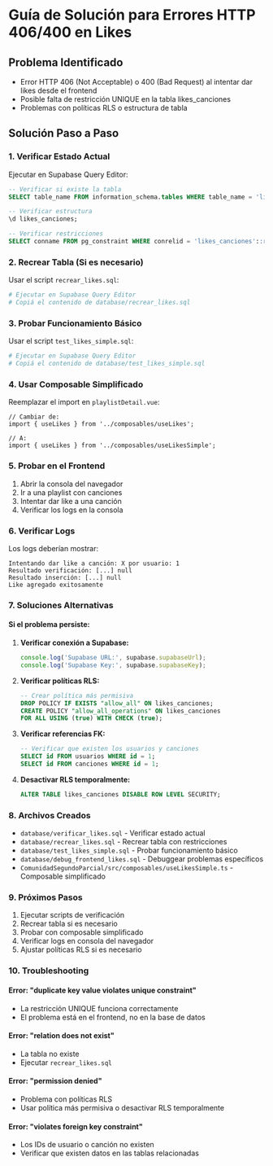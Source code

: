 # Guía de Solución para Errores HTTP 406/400 en Likes

## Problema Identificado
- Error HTTP 406 (Not Acceptable) o 400 (Bad Request) al intentar dar likes desde el frontend
- Posible falta de restricción UNIQUE en la tabla likes_canciones
- Problemas con políticas RLS o estructura de tabla

## Solución Paso a Paso

### 1. Verificar Estado Actual
Ejecutar en Supabase Query Editor:
```sql
-- Verificar si existe la tabla
SELECT table_name FROM information_schema.tables WHERE table_name = 'likes_canciones';

-- Verificar estructura
\d likes_canciones;

-- Verificar restricciones
SELECT conname FROM pg_constraint WHERE conrelid = 'likes_canciones'::regclass;
```

### 2. Recrear Tabla (Si es necesario)
Usar el script `recrear_likes.sql`:
```bash
# Ejecutar en Supabase Query Editor
# Copiá el contenido de database/recrear_likes.sql
```

### 3. Probar Funcionamiento Básico
Usar el script `test_likes_simple.sql`:
```bash
# Ejecutar en Supabase Query Editor
# Copiá el contenido de database/test_likes_simple.sql
```

### 4. Usar Composable Simplificado
Reemplazar el import en `playlistDetail.vue`:
```vue
// Cambiar de:
import { useLikes } from '../composables/useLikes';

// A:
import { useLikes } from '../composables/useLikesSimple';
```

### 5. Probar en el Frontend
1. Abrir la consola del navegador
2. Ir a una playlist con canciones
3. Intentar dar like a una canción
4. Verificar los logs en la consola

### 6. Verificar Logs
Los logs deberían mostrar:
```
Intentando dar like a canción: X por usuario: 1
Resultado verificación: [...] null
Resultado inserción: [...] null
Like agregado exitosamente
```

### 7. Soluciones Alternativas

#### Si el problema persiste:
1. **Verificar conexión a Supabase:**
   ```javascript
   console.log('Supabase URL:', supabase.supabaseUrl);
   console.log('Supabase Key:', supabase.supabaseKey);
   ```

2. **Verificar políticas RLS:**
   ```sql
   -- Crear política más permisiva
   DROP POLICY IF EXISTS "allow_all" ON likes_canciones;
   CREATE POLICY "allow_all_operations" ON likes_canciones
   FOR ALL USING (true) WITH CHECK (true);
   ```

3. **Verificar referencias FK:**
   ```sql
   -- Verificar que existen los usuarios y canciones
   SELECT id FROM usuarios WHERE id = 1;
   SELECT id FROM canciones WHERE id = 1;
   ```

4. **Desactivar RLS temporalmente:**
   ```sql
   ALTER TABLE likes_canciones DISABLE ROW LEVEL SECURITY;
   ```

### 8. Archivos Creados
- `database/verificar_likes.sql` - Verificar estado actual
- `database/recrear_likes.sql` - Recrear tabla con restricciones
- `database/test_likes_simple.sql` - Probar funcionamiento básico
- `database/debug_frontend_likes.sql` - Debuggear problemas específicos
- `ComunidadSegundoParcial/src/composables/useLikesSimple.ts` - Composable simplificado

### 9. Próximos Pasos
1. Ejecutar scripts de verificación
2. Recrear tabla si es necesario
3. Probar con composable simplificado
4. Verificar logs en consola del navegador
5. Ajustar políticas RLS si es necesario

### 10. Troubleshooting

#### Error: "duplicate key value violates unique constraint"
- La restricción UNIQUE funciona correctamente
- El problema está en el frontend, no en la base de datos

#### Error: "relation does not exist"
- La tabla no existe
- Ejecutar `recrear_likes.sql`

#### Error: "permission denied"
- Problema con políticas RLS
- Usar política más permisiva o desactivar RLS temporalmente

#### Error: "violates foreign key constraint"
- Los IDs de usuario o canción no existen
- Verificar que existen datos en las tablas relacionadas
